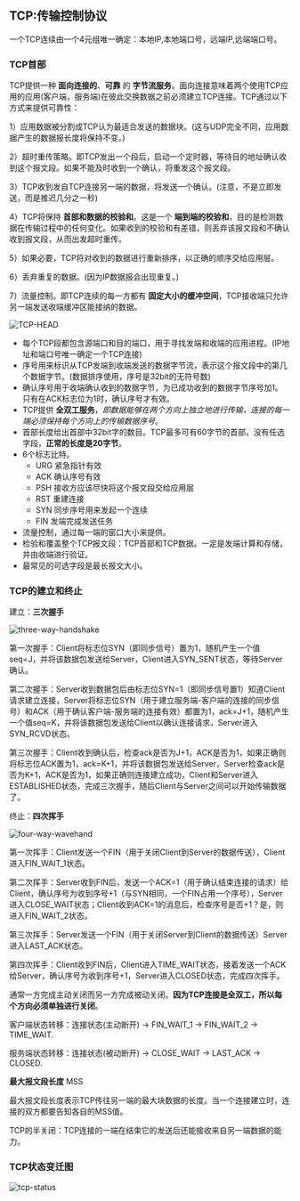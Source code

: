 ## TCP:传输控制协议

一个TCP连续由一个4元组唯一确定：本地IP,本地端口号，远端IP,远端端口号。

### TCP首部

TCP提供一种 **面向连接的**、**可靠** 的 **字节流服务**。面向连接意味着两个使用TCP应用的应用(客户端，服务端)在彼此交换数据之前必须建立TCP连接。TCP通过以下方式来提供可靠性：

1）应用数据被分割成TCP认为最适合发送的数据块。(这与UDP完全不同，应用数据产生的数据报长度将保持不变。)

2）超时重传策略。即TCP发出一个段后，启动一个定时器，等待目的地址确认收到这个报文段。如果不能及时收到一个确认，将重发这个报文段。

3）TCP收到发自TCP连接另一端的数据，将发送一个确认。(注意，不是立即发送，而是推迟几分之一秒)

4）TCP将保持 **首部和数据的校验和**。这是一个 **端到端的校验和**，目的是检测数据在传输过程中的任何变化。如果收到的校验和有差错，则丢弃该报文段和不确认收到报文段，从而出发超时重传。

5）如果必要，TCP将对收到的数据进行重新排序，以正确的顺序交给应用层。

6）丢弃重复的数据。(因为IP数据报会出现重复。)

7）流量控制。即TCP连续的每一方都有 **固定大小的缓冲空间**，TCP接收端只允许另一端发送收端缓冲区能接纳的数据。

![TCP-HEAD](http://on64c9tla.bkt.clouddn.com/Comput/tcp_head.png)

+ 每个TCP段都包含源端口和目的端口，用于寻找发端和收端的应用进程。(IP地址和端口号唯一确定一个TCP连接)  
+ 序号用来标识从TCP发端到收端发送的数据字节流，表示这个报文段中的第几个数据字节。(数据排序使用，序号是32bit的无符号数)  
+ 确认序号用于收端确认收到的数据字节，为已成功收到的数据字节序号加1。只有在ACK标志位为1时，确认序号才有效。  
+ TCP提供 **全双工服务**，*即数据能够在两个方向上独立地进行传输，连接的每一端必须保持每个方向上的传输数据序号*。  
+ 首部长度给出首部中32bit字的数目。TCP最多可有60字节的首部，没有任选字段，**正常的长度是20字节**。  
+ 6个标志比特。
   * URG  紧急指针有效
   * ACK  确认序号有效
   * PSH  接收方应该尽快将这个报文段交给应用层
   * RST  重建连接
   * SYN  同步序号用来发起一个连续
   * FIN  发端完成发送任务  
+ 流量控制，通过每一端的窗口大小来提供。  
+ 检验和覆盖整个TCP报文段：TCP首部和TCP数据。一定是发端计算和存储，并由收端进行验证。
+ 最常见的可选字段是最长报文大小。

### TCP的建立和终止

建立：**三次握手**

![three-way-handshake](http://on64c9tla.bkt.clouddn.com/Comput/three-way-handshake.png)

第一次握手：Client将标志位SYN（即同步信号）置为1，随机产生一个值seq=J，并将该数据包发送给Server，Client进入SYN_SENT状态，等待Server确认。

第二次握手：Server收到数据包后由标志位SYN=1（即同步信号置1）知道Client请求建立连接，Server将标志位SYN（用于建立服务端-客户端的连接的同步信号）和ACK（用于确认客户端-服务端的连接有效）都置为1，ack=J+1，随机产生一个值seq=K，并将该数据包发送给Client以确认连接请求，Server进入SYN_RCVD状态。

第三次握手：Client收到确认后，检查ack是否为J+1，ACK是否为1，如果正确则将标志位ACK置为1，ack=K+1，并将该数据包发送给Server，Server检查ack是否为K+1，ACK是否为1，如果正确则连接建立成功，Client和Server进入ESTABLISHED状态，完成三次握手，随后Client与Server之间可以开始传输数据了。

终止：**四次挥手**

![four-way-wavehand](http://on64c9tla.bkt.clouddn.com/Comput/four-way-wavehand.png)

第一次挥手：Client发送一个FIN（用于关闭Client到Server的数据传送），Client进入FIN_WAIT_1状态。

第二次挥手：Server收到FIN后，发送一个ACK=1（用于确认结束连接的请求）给Client，确认序号为收到序号+1（与SYN相同，一个FIN占用一个序号），Server进入CLOSE_WAIT状态；Client收到ACK=1的消息后，检查序号是否+1？是，则进入FIN_WAIT_2状态。

第三次挥手：Server发送一个FIN（用于关闭Server到Client的数据传送）Server进入LAST_ACK状态。

第四次挥手：Client收到FIN后，Client进入TIME_WAIT状态，接着发送一个ACK给Server，确认序号为收到序号+1，Server进入CLOSED状态，完成四次挥手。

通常一方完成主动关闭而另一方完成被动关闭。**因为TCP连接是全双工，所以每个方向必须单独进行关闭**。

客户端状态转移：连接状态(主动断开) -> FIN_WAIT_1        ->        FIN_WAIT_2   -> TIME_WAIT.

服务端状态转移：连接状态(被动断开)         ->       CLOSE_WAIT        ->  LAST_ACK       -> CLOSED.

**最大报文段长度** MSS

最大报文段长度表示TCP传往另一端的最大块数据的长度。当一个连接建立时，连接的双方都要告知各自的MSS值。

TCP的半关闭：TCP连接的一端在结束它的发送后还能接收来自另一端数据的能力。

### TCP状态变迁图

![tcp-status](http://on64c9tla.bkt.clouddn.com/Comput/tcp-status.png)
